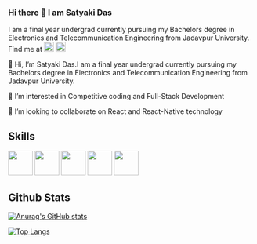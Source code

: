 ### Hi there 👋 I am Satyaki Das
I am a final year undergrad currently pursuing my Bachelors degree in Electronics and Telecommunication Engineering from Jadavpur University. Find me at [<img src='https://cdn.jsdelivr.net/npm/simple-icons@3.0.1/icons/linkedin.svg' alt='linkedin' height='20'>](https://www.linkedin.com/in/satyakidas28/)  [<img src='https://cdn.jsdelivr.net/npm/simple-icons@3.0.1/icons/leetcode.svg' alt='leetcode' height='20'>](https://leetcode.com/kryptonite28/)  


👋 Hi, I’m Satyaki Das.I am a final year undergrad currently pursuing my Bachelors degree in Electronics and Telecommunication Engineering from Jadavpur University.
 
 👀 I’m interested in Competitive coding and Full-Stack Development
 
 💞️ I’m looking to collaborate on React and React-Native technology

<!---
iamkryptonite/iamkryptonite is a ✨ special ✨ repository because its `README.md` (this file) appears on your GitHub profile.
You can click the Preview link to take a look at your changes.
--->
## Skills
<div>
<a href="https://www.cplusplus.com/"><img src="https://user-images.githubusercontent.com/31564734/121515036-53d6c580-ca0a-11eb-8fdc-4d8c49a42099.png" width="50px"></img></a>
<a href="https://git-scm.com/"><img src="https://user-images.githubusercontent.com/31564734/121521260-79b39880-ca11-11eb-91cc-41c5ca71bdc9.png" width="50px"></img></a>
<a href="https://nodejs.org/en/"><img src="https://user-images.githubusercontent.com/31564734/121521712-03636600-ca12-11eb-8e7f-04995886bcbd.png" width="50px"></img></a>
<a href="https://developer.android.com/studio"><img src="https://user-images.githubusercontent.com/31564734/121521380-9ea80b80-ca11-11eb-8d00-08276842750d.png" width="50px"></img></a>
<a href="https://www.mysql.com/"><img src="https://user-images.githubusercontent.com/31564734/121521596-e5960100-ca11-11eb-9f30-5c3c0550592f.png" width="50px"></img></a>
</div>

## Github Stats

[![Anurag's GitHub stats](https://github-readme-stats.vercel.app/api?username=iamkryptonite&count_private=true&show_icons=true&theme=dark)
](https://github.com/anuraghazra/github-readme-stats)

[![Top Langs](https://github-readme-stats.vercel.app/api/top-langs/?username=iamkryptonite&show_icons=true&theme=dark&layout=compact)](https://github.com/anuraghazra/github-readme-stats)

<!-- [![Readme Card](https://github-readme-stats.vercel.app/api/pin/?username=iamkrytonite&repo=covid-tracker)](https://github.com/iamkryptonite/covid-tracker) -->


